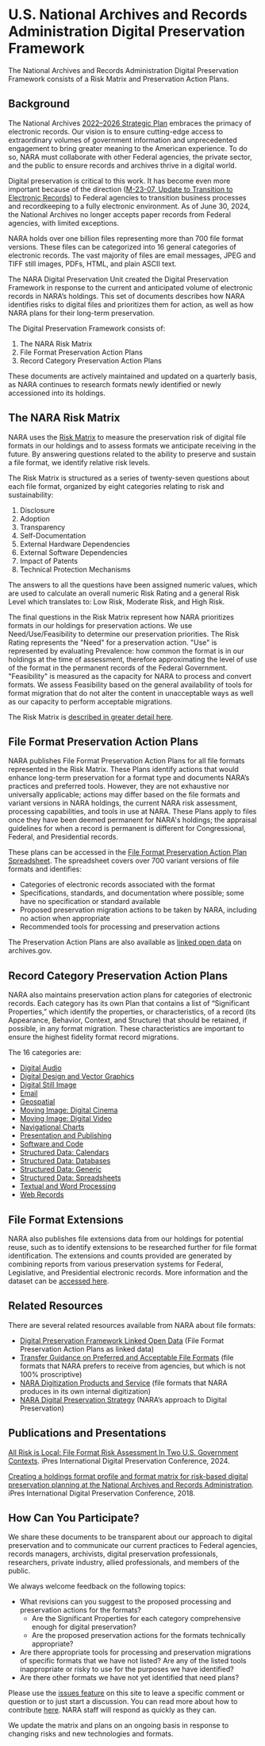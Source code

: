 # U.S. National Archives and Records Administration Digital Preservation Framework

The National Archives and Records Administration Digital Preservation Framework consists of a Risk Matrix and Preservation Action Plans.

## Background

The National Archives [2022–2026 Strategic Plan](https://www.archives.gov/about/plans-reports/strategic-plan/strategic-plan-2022-2026) embraces the primacy of electronic records. Our vision is to ensure cutting-edge access to extraordinary volumes of government informa­tion and unprecedented engagement to bring greater meaning to the American experience. To do so, NARA must collaborate with other Federal agencies, the private sector, and the public to ensure records and archives thrive in a digital world.

Digital preservation is critical to this work. It has become even more important because of the direction ([M-23-07, Update to Transition to Electronic Records](https://www.whitehouse.gov/wp-content/uploads/2022/12/M_23_07-M-Memo-Electronic-Records_final.pdf)) to Federal agencies to transition business processes and recordkeeping to a fully electronic environment. As of June 30, 2024, the National Archives no longer accepts paper records from Federal agencies, with limited exceptions.


NARA holds over one billion files representing more than 700 file format versions. These files can be categorized into 16 general categories of electronic records. The vast majority of files are email messages, JPEG and TIFF still images, PDFs, HTML, and plain ASCII text.

The NARA Digital Preservation Unit created the Digital Preservation Framework in response to the current and anticipated volume of electronic records in NARA’s holdings. This set of documents describes how NARA identifies risks to digital files and prioritizes them for action, as well as how NARA plans for their long-term preservation. 

The Digital Preservation Framework consists of:
1. The NARA Risk Matrix
2. File Format Preservation Action Plans
3. Record Category Preservation Action Plans

These documents are actively maintained and updated on a quarterly basis, as NARA continues to research formats newly identified or newly accessioned into its holdings.

## The NARA Risk Matrix

NARA uses the [Risk Matrix](https://github.com/usnationalarchives/digital-preservation/tree/master/Digital_Preservation_Risk_Matrix) to measure the preservation risk of digital file formats in our holdings and to assess formats we anticipate receiving in the future. By answering questions related to the ability to preserve and sustain a file format, we identify relative risk levels.

The Risk Matrix is structured as a series of twenty-seven questions about each file format, organized by eight categories relating to risk and sustainability:

1. Disclosure
2. Adoption
3. Transparency
4. Self-Documentation
5. External Hardware Dependencies
6. External Software Dependencies
7. Impact of Patents
8. Technical Protection Mechanisms

The answers to all the questions have been assigned numeric values, which are used to calculate an overall numeric Risk Rating and a general Risk Level which translates to: Low Risk, Moderate Risk, and High Risk.

The final questions in the Risk Matrix represent how NARA prioritizes formats in our holdings for preservation actions. We use Need/Use/Feasibility to determine our preservation priorities. The Risk Rating represents the "Need" for a preservation action. "Use" is represented by evaluating Prevalence: how common the format is in our holdings at the time of assessment, therefore approximating the level of use of the format in the permanent records of the Federal Government. "Feasibility" is measured as the capacity for NARA to process and convert formats. We assess Feasibility based on the general availability of tools for format migration that do not alter the content in unacceptable ways as well as our capacity to perform acceptable migrations.

The Risk Matrix is [described in greater detail here](https://github.com/usnationalarchives/digital-preservation/blob/master/Digital_Preservation_Risk_Matrix/readme.md).

## File Format Preservation Action Plans
NARA publishes File Format Preservation Action Plans for all file formats represented in the Risk Matrix. These Plans identify actions that would enhance long-term preservation for a format type and documents NARA’s practices and preferred tools. However, they are not exhaustive nor universally applicable; actions may differ based on the file formats and variant versions in NARA holdings, the current NARA risk assessment, processing capabilities, and tools in use at NARA. These Plans apply to files once they have been deemed permanent for NARA's holdings; the appraisal guidelines for when a record is permanent is different for Congressional, Federal, and Presidential records.

These plans can be accessed in the [File Format Preservation Action Plan Spreadsheet](https://github.com/usnationalarchives/digital-preservation/tree/master/Digital_Preservation_Plan_Spreadsheet). The spreadsheet covers over 700 variant versions of file formats and identifies:

* Categories of electronic records associated with the format
* Specifications, standards, and documentation where possible; some have no specification or standard available
* Proposed preservation migration actions to be taken by NARA, including no action when appropriate
* Recommended tools for processing and preservation actions

The Preservation Action Plans are also available as [linked open data](https://www.archives.gov/preservation/digital-preservation/linked-data) on archives.gov.

## Record Category Preservation Action Plans

NARA also maintains preservation action plans for categories of electronic records. Each category has its own Plan that contains a list of “Significant Properties,” which identify the properties, or characteristics, of a record (its Appearance, Behavior, Context, and Structure) that should be retained, if possible, in any format migration. These characteristics are important to ensure the highest fidelity format record migrations.

The 16 categories are:

* [Digital Audio](https://github.com/usnationalarchives/digital-preservation/tree/master/Digital_Audio_Formats)
* [Digital Design and Vector Graphics](https://github.com/usnationalarchives/digital-preservation/tree/master/Digital_Design_Formats)
* [Digital Still Image](https://github.com/usnationalarchives/digital-preservation/tree/master/Still_Image_Formats)
* [Email](https://github.com/usnationalarchives/digital-preservation/tree/master/Email_Formats)
* [Geospatial](https://github.com/usnationalarchives/digital-preservation/tree/master/Geospatial_Formats)
* [Moving Image: Digital Cinema](https://github.com/usnationalarchives/digital-preservation/tree/master/Moving_Image_Formats)
* [Moving Image: Digital Video](https://github.com/usnationalarchives/digital-preservation/tree/master/Moving_Image_Formats)
* [Navigational Charts](https://github.com/usnationalarchives/digital-preservation/tree/master/Navigational_Chart_Formats)
* [Presentation and Publishing](https://github.com/usnationalarchives/digital-preservation/tree/master/Presentation_and_Publishing_Formats)
* [Software and Code](https://github.com/usnationalarchives/digital-preservation/tree/master/Software_Formats)
* [Structured Data: Calendars](https://github.com/usnationalarchives/digital-preservation/tree/master/Structured_Data_Formats)
* [Structured Data: Databases](https://github.com/usnationalarchives/digital-preservation/tree/master/Structured_Data_Formats)
* [Structured Data: Generic](https://github.com/usnationalarchives/digital-preservation/tree/master/Structured_Data_Formats)
* [Structured Data: Spreadsheets](https://github.com/usnationalarchives/digital-preservation/tree/master/Structured_Data_Formats)
* [Textual and Word Processing](https://github.com/usnationalarchives/digital-preservation/tree/master/Textual_and_Word_Processing_Formats)
* [Web Records](https://github.com/usnationalarchives/digital-preservation/tree/master/Web_Formats)

## File Format Extensions

NARA also publishes file extensions data from our holdings for potential reuse, such as to identify extensions to be researched further for file format identification. The extensions and counts provided are generated by combining reports from various preservation systems for Federal, Legislative, and Presidential electronic records. More information and the dataset can be [accessed here](https://github.com/usnationalarchives/digital-preservation/tree/master/File_Extensions).

## Related Resources

There are several related resources available from NARA about file formats:

* [Digital Preservation Framework Linked Open Data](https://www.archives.gov/preservation/digital-preservation/linked-data) (File Format Preservation Action Plans as linked data)
* [Transfer Guidance on Preferred and Acceptable File Formats](https://www.archives.gov/records-mgmt/policy/transfer-guidance.html) (file formats that NARA prefers to receive from agencies, but which is not 100% proscriptive)
* [NARA Digitization Products and Service](https://www.archives.gov/preservation/products/) (file formats that NARA produces in its own internal digitization)
* [NARA Digital Preservation Strategy](https://www.archives.gov/preservation/electronic-records/digital-preservation-strategy) (NARA’s approach to Digital Preservation)

## Publications and Presentations
[All Risk is Local: File Format Risk Assessment In Two U.S. Government Contexts](https://ipres2024.pubpub.org/pub/xtwb1guc/). iPres International Digital Preservation Conference, 2024.

[Creating a holdings format profile and format matrix for risk-based digital preservation planning at the National Archives and Records Administration](https://osf.io/ctw3g/). iPres International Digital Preservation Conference, 2018.

## How Can You Participate?

We share these documents to be transparent about our approach to digital preservation and to communicate our current practices to Federal agencies, records managers, archivists, digital preservation professionals, researchers, private industry, allied professionals, and members of the public.


We always welcome feedback on the following topics:
* What revisions can you suggest to the proposed processing and preservation actions for the formats?
  * Are the Significant Properties for each category comprehensive enough for digital preservation?
  * Are the proposed preservation actions for the formats technically appropriate?
* Are there appropriate tools for processing and preservation migrations of specific formats that we have not listed? Are any of the listed tools inappropriate or risky to use for the purposes we have identified?
* Are there other formats we have not yet identified that need plans?

Please use the [issues feature](https://github.com/usnationalarchives/digital-preservation/issues) on this site to leave a specific comment or question or to just start a discussion. You can read more about how to contribute [here](https://github.com/usnationalarchives/digital-preservation/blob/master/CONTRIBUTING.md). NARA staff will respond as quickly as they can.

We update the matrix and plans on an ongoing basis in response to changing risks and new technologies and formats.
